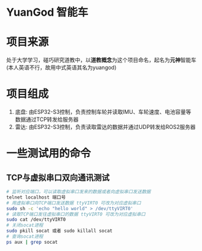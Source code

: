 # YuanGod 智能车

#  项目来源
处于大学学习，碰巧研究道教中，以**道教概念**为这个项目命名，起名为**元神**智能车(本人英语不行，故用中式英语其名为yuangod)

# 项目组成
1. 底盘: 由ESP32-S3控制，负责控制车轮并读取IMU、车轮速度、电池容量等数据通过TCP转发给服务器
2. 雷达: 由ESP32-S3控制，负责读取雷达的数据并通过UDP转发给ROS2服务器

# 一些测试用的命令
## TCP与虚拟串口双向通讯测试
``` bash
# 监听对应端口，可以读取虚拟串口发来的数据或者向虚拟串口发送数据
telnet localhost 端口号
# 用虚拟串口向TCP端口发送数据 ttyVIRT0 可改为对应虚拟串口
sudo sh -c 'echo "hello world" > /dev/ttyVIRT0'
# 读取TCP端口发往虚拟串口的数据 ttyVIRT0 可改为对应虚拟串口
sudo cat /dev/ttyVIRT0
# 关闭socat进程
sudo pkill socat 或者 sudo killall socat
# 查询socat进程
ps aux | grep socat
```

